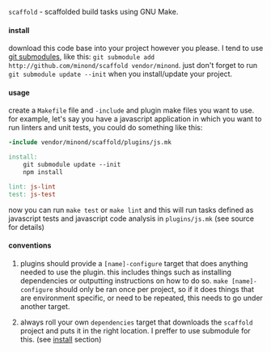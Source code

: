 `scaffold` - scaffolded build tasks using GNU Make.

#### install

download this code base into your project however you please. I tend to use
[git submodules](http://git-scm.com/book/en/v2/Git-Tools-Submodules), like
this: `git submodule add http://github.com/minond/scaffold vendor/minond`. just
don't forget to run `git submodule update --init` when you install/update
your project.

#### usage

create a `Makefile` file and `-include` and plugin make files you want to use.
for example, let's say you have a javascript application in which you want to
run linters and unit tests, you could do something like this:

```Makefile
-include vendor/minond/scaffold/plugins/js.mk

install:
	git submodule update --init
	npm install

lint: js-lint
test: js-test
```

now you can run `make test` or `make lint` and this will run tasks defined as
javascript tests and javascript code analysis in `plugins/js.mk` (see source
for details)

#### conventions

1. plugins should provide a `[name]-configure` target that does anything needed
   to use the plugin. this includes things such as installing dependencies
   or outputting instructions on how to do so. `make [name]-configure` should
   only be ran once per project, so if it does things that are environment
   specific, or need to be repeated, this needs to go under another target.

2. always roll your own `dependencies` target that downloads the `scaffold`
   project and puts it in the right location. I preffer to use submodule for
   this. (see [install](#install) section)
